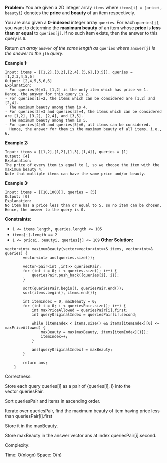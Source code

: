 **Problem:**
You are given a 2D integer array `items` where `items[i] = [pricei, beautyi]` denotes the **price** and **beauty** of an item respectively.

You are also given a **0-indexed** integer array `queries`. For each `queries[j]`, you want to determine the **maximum beauty** of an item whose **price** is **less than or equal** to `queries[j]`. If no such item exists, then the answer to this query is `0`.

Return *an array* `answer` *of the same length as* `queries` *where* `answer[j]` *is the answer to the* `jth` *query*.

 

**Example 1:**

```
Input: items = [[1,2],[3,2],[2,4],[5,6],[3,5]], queries = [1,2,3,4,5,6]
Output: [2,4,5,5,6,6]
Explanation:
- For queries[0]=1, [1,2] is the only item which has price <= 1. Hence, the answer for this query is 2.
- For queries[1]=2, the items which can be considered are [1,2] and [2,4]. 
  The maximum beauty among them is 4.
- For queries[2]=3 and queries[3]=4, the items which can be considered are [1,2], [3,2], [2,4], and [3,5].
  The maximum beauty among them is 5.
- For queries[4]=5 and queries[5]=6, all items can be considered.
  Hence, the answer for them is the maximum beauty of all items, i.e., 6.
```

**Example 2:**

```
Input: items = [[1,2],[1,2],[1,3],[1,4]], queries = [1]
Output: [4]
Explanation: 
The price of every item is equal to 1, so we choose the item with the maximum beauty 4. 
Note that multiple items can have the same price and/or beauty.  
```

**Example 3:**

```
Input: items = [[10,1000]], queries = [5]
Output: [0]
Explanation:
No item has a price less than or equal to 5, so no item can be chosen.
Hence, the answer to the query is 0.
```

 

**Constraints:**

- `1 <= items.length, queries.length <= 105`
- `items[i].length == 2`
- `1 <= pricei, beautyi, queries[j] <= 109`
**Other Solution:**
```
vector<int> maximumBeauty(vector<vector<int>>& items, vector<int>& queries) {
        vector<int> ans(queries.size());
        
        vector<pair<int ,int>> queriesPair;
        for (int i = 0; i < queries.size(); i++) {
            queriesPair.push_back({queries[i], i});
        }
        
        sort(queriesPair.begin(), queriesPair.end());
        sort(items.begin(), items.end());
        
        int itemIndex = 0, maxBeauty = 0;
        for (int i = 0; i < queriesPair.size(); i++) {
            int maxPriceAllowed = queriesPair[i].first;
            int queryOriginalIndex = queriesPair[i].second;
            
            while (itemIndex < items.size() && items[itemIndex][0] <= maxPriceAllowed) {
                maxBeauty = max(maxBeauty, items[itemIndex][1]);
                itemIndex++;
            }
            
            ans[queryOriginalIndex] = maxBeauty;
        }
        
        return ans;
    }
```
Correctness:


Store each query queries[i] as a pair of {queries[i], i} into the vector queriesPair.

Sort queriesPair and items in ascending order.

Iterate over queriesPair, find the maximum beauty of item having price less than queriesPair[i].first

Store it in the maxBeauty.

Store maxBeauty in the answer vector ans at index queriesPair[i].second.

Complexity:

Time: O(nlogn)
Space: O(n)